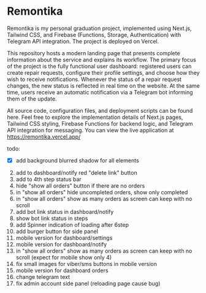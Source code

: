 # Remontika

Remontika is my personal graduation project, implemented using Next.js, Tailwind CSS, and Firebase (Functions, Storage, Authentication) with Telegram API integration. The project is deployed on Vercel.

This repository hosts a modern landing page that presents complete information about the service and explains its workflow. The primary focus of the project is the fully functional user dashboard: registered users can create repair requests, configure their profile settings, and choose how they wish to receive notifications. Whenever the status of a repair request changes, the new status is reflected in real time on the website. At the same time, users receive an automatic notification via a Telegram bot informing them of the update.

All source code, configuration files, and deployment scripts can be found here. Feel free to explore the implementation details of Next.js pages, Tailwind CSS styling, Firebase Functions for backend logic, and Telegram API integration for messaging. You can view the live application at https://remontika.vercel.app/


todo:
- [x] add background blurred shadow for all elements
2. add to dashboard/notify red "delete link" button
3. add to 4th step status bar
4. hide "show all orders" button if there are no orders
5. in "show all orders" hide uncompleted orders, show only completed
6. in "show all orders" show as many orders as screen can keep with no scroll
7. add bot link status in dashboard/notify
8. show bot link status in steps
9. add Spinner indication of loading after 6step 
10. add burger button for side panel
12. mobile version for dashboard/settings 
13. mobile version for dashboard/notify
11. in "show all orders" show as many orders as screen can keep with no scroll (expect for mobile show only 4)
14. fix small images for viber/sms buttons in mobile version
15. mobile version for dashboard orders
16. change telegram text
17. fix admin account side panel (reloading page cause bug)
